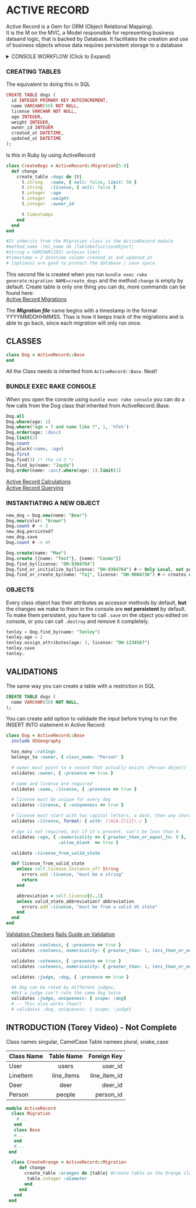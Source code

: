 # ACTIVE RECORD
Active Record is a Gem for ORM (Object Relational Mapping).  
It is the M on the MVC, a Model responsible for representing business dataand logic, that is backed by Database. It facilitates the creation and use of business objects whose data requires persistent storage to a database

<details>
  <summary>CONSOLE WORKFLOW (Click to Expand) </summary><p>  
  
1. Install bundle gems from Gemfile.lock  
`bundle install` or `bundle`  
2. Create the DataBase in the db/ directory  
`bundle exec rake db:create`  
3. Generate the the next migration (With proper naming)  
`bundle exec rake generate:migration NAME=create_class`  
4. Migrate!  
`bundle exec rake db:migrate`  
5. Check if it is all good  
`bundle exec spec`  

- INSTALL BUNDLER  
`$ gem install bundler`   
- CHECK ALL RAKE COMMANDS    
`$ bundle exec rake -T`  
</p></details>  

### CREATING TABLES

The equivalent to doing this in SQL
```ruby
CREATE TABLE dogs (
  id INTEGER PRIMARY KEY AUTOINCREMENT,
  name VARCHAR(50) NOT NULL,
  license VARCHAR NOT NULL,
  age INTEGER,
  weight INTEGER,
  owner_id INTEGER
  created_at DATETIME,
  updated_at DATETIME
);
```

Is this in Ruby by using ActiveRecord
```ruby
class CreateDogs < ActiveRecord::Migration[5.0]
  def change
    create_table :dogs do |t|
      t.string   :name, { null: false, limit: 50 }
      t.string   :license, { null: false }
      t.integer  :age
      t.integer  :weight
      t.integer  :owner_id

      t.timestamps
    end
  end
end

#It inherits from the Migration class in the ActiveRecord module
#method_name :tbl_name do |TableDefinitionObject|
#string = VARCHAR(255) unlesss limit
#timestamp = 2 datetime column created_at and updated_at
# {options} are good to protect the database / save space
```

This second file is created when you run `bundle exec rake generate:migration NAME=create_dogs`
and the method `change` is empty by default. Create table is only one thing you can do,
more commands can be found here:  
[Active Record Migrations](http://edgeguides.rubyonrails.org/active_record_migrations.html)  

The ***Migration file*** name begins with a timestamp in the format YYYYMMDDHHMMSS. Thas is how it keeps track of the migrations and is able to go back, since each migration will only run once.

## CLASSES
```ruby
class Dog < ActiveRecord::Base
end
```
All the Class needs is inherited from `ActiveRecord::Base`. Neat!  
  
### BUNDLE EXEC RAKE CONSOLE
When you open the console using `bundle exec rake console` you can do a few calls from the Dog class
that inherited from ActiveRecord::Base.  
```sql
Dog.all
Dog.where(age: 1)
Dog.where("age = ? and name like ?", 1, '%Te%')
Dog.order(age: :desc)
Dog.limit(2)
Dog.count
Dog.pluck(:name, :age)
Dog.first
Dog.find(3) /* the id 3 */
Dog.find_by(name: "Jayda")
Dog.order(name: :asc).where(age: 1).limit(1)
```
[Active Record Calculations](http://api.rubyonrails.org/classes/ActiveRecord/Calculations.html#method-i-pluck)  
[Active Record Querying](http://guides.rubyonrails.org/active_record_querying.html)  

### INSTANTIATING A NEW OBJECT
```sql
new_dog = Dog.new(name: "Bear")
Dog.new(color: "brown")
Dog.count # -> 3
new_dog.persisted?
new_dog.save
Dog.count # -> 4!
```
```sql
Dog.create(name: "Max")
Dog.create [{name: "Toot"}, {name: "Cosmo"}]
Dog.find_by(license: "OH-9384764")
Dog.find_or_initialize_by(license: "OH-9384764") #-> Only Local, not persited
Dog.find_or_create_by(name: "Taj", license: "OH-9084736") #-> creates on the DB
```
### OBJECTS
Every class object has their attributes as accessor methods by default, **but** the changes we
make to them in the console are **not persistent** by default. To make them persistent, you have to
call `.save` on the object you edited on console, or you can call `.destroy` and remove it completely.
```sql
tenley = Dog.find_by(name: "Tenley")
tenley.age = 2
tenley.assign_attributes(age: 3, license: "OH-1234567")
tenley.save
tenley.
```

## VALIDATIONS
The same way you can create a table with a restriction in SQL
```sql
CREATE TABLE dogs (
  name VARCHAR(50) NOT NULL,
);
```
You can create add option to validade the input before trying to run the INSERT INTO statement in Active Record:
```ruby 
class Dog < ActiveRecord::Base
  include USGeography

  has_many :ratings
  belongs_to :owner, { class_name: "Person" }

  # owner must point to a record that actually exists (Person object)
  validates :owner, { :presence => true }

  # name and license are required
  validates :name, :license, { :presence => true }

  # license must be unique for every dog
  validates :license, { :uniqueness => true }

  # license must start with two capital letters, a dash, then any characters
  validates :license, format: { with: /\A[A-Z]{2}\-/ }

  # age is not required, but if it's present, can't be less than 0
  validates :age, { :numericality => { greater_than_or_equal_to: 0 },
                    :allow_blank  => true }

  validate :license_from_valid_state

  def license_from_valid_state
    unless self.license.instance_of? String
      errors.add :license, "must be a string"
      return
    end

    abbreviation = self.license[0..1]
    unless valid_state_abbreviation? abbreviation
      errors.add :license, "must be from a valid US state"
    end
  end
end
```
[Validation Checkers](http://guides.rubyonrails.org/active_record_validations.html#validation-helpers)
[Rails Guide on Validation](http://guides.rubyonrails.org/active_record_validations.html)
```ruby 
  validates :coolness, { :presence => true }
  validates :coolness, numericality: { greater_than: 1, less_than_or_equal_to: 10 }

  validates :cuteness, { :presence => true }
  validates :cuteness, numericality: { greater_than: 1, less_than_or_equal_to: 10 }

  validates :judge, :dog, { :presence => true }

  #A dog can be rated by different judges,
  #But a judge can't rate the same dog twice
  validates :judge, uniqueness: { scope: :dog}
  # -- This also works (how?)
  # validates :dog, uniqueness: { scope: :judge}
```
## INTRODUCTION (Torey Video) - Not Complete
Class names singular, CamelCase
Table namees plural, snake_case


| Class Name    | Table Name    | Foreign Key  |
| ------------- |:-------------:| ------------:|
| User          | users         | user_id      |
| LineItem      |line_items     | line_item_id |
| Deer          | deer          | deer_id      |
| Person        | people        | person_id    |

```ruby
module ActiveRecord
  class Migration
    #...
   end
   class Base
   #...
   end
   #...
 end
```
```ruby
  class CreateOrange < ActiveRecord::Migration
     def change
       create_table :oranges do |table| #Create table on the Orange class
        table.integer :diameter
       end
     end
   end
 end
 ```

